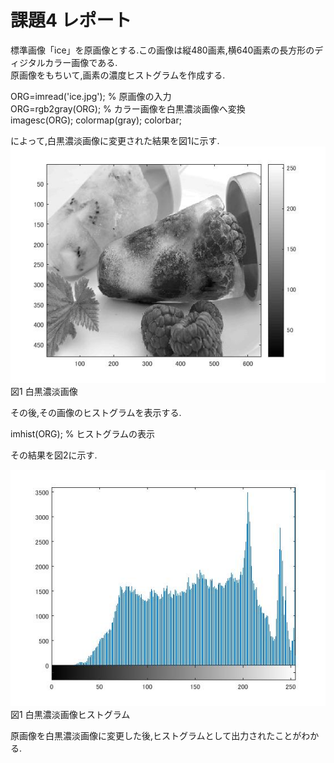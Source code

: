# 課題4 レポート

標準画像「ice」を原画像とする.この画像は縦480画素,横640画素の長方形のディジタルカラー画像である.  
原画像をもちいて,画素の濃度ヒストグラムを作成する.  

ORG=imread('ice.jpg'); % 原画像の入力  
ORG=rgb2gray(ORG); % カラー画像を白黒濃淡画像へ変換  
imagesc(ORG); colormap(gray); colorbar;  

によって,白黒濃淡画像に変更された結果を図1に示す.  
![白黒濃淡画像](https://github.com/MakotoSaito/lecture_image_processing/blob/master/Kekka/kadai04/kadai04_noutan.jpg?waw=true)  
図1 白黒濃淡画像  

その後,その画像のヒストグラムを表示する.

imhist(ORG); % ヒストグラムの表示  

その結果を図2に示す.  

![白黒濃淡画像ヒストグラム](https://github.com/MakotoSaito/lecture_image_processing/blob/master/Kekka/kadai04/kadai04_noutan_hist.jpg?waw=true)  
図1 白黒濃淡画像ヒストグラム  

原画像を白黒濃淡画像に変更した後,ヒストグラムとして出力されたことがわかる.  
